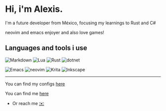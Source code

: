 # Hi, i'm Alexis.

I'm a future developer from México, focusing my learnings to Rust and C#

neovim and emacs enjoyer and also love games!

## Languages and tools i use
![Markdown](https://img.shields.io/badge/Markdown-000000?style=for-the-badge&logo=markdown&logoColor=white) ![Lua](https://img.shields.io/badge/Lua-2C2D72?style=for-the-badge&logo=lua&logoColor=white) ![Rust](https://img.shields.io/badge/Rust-000000?style=for-the-badge&logo=rust&logoColor=white) ![dotnet](https://img.shields.io/badge/.NET-5C2D91?style=for-the-badge&logo=.net&logoColor=white)

![Emacs](https://img.shields.io/badge/Emacs-%237F5AB6.svg?&style=for-the-badge&logo=gnu-emacs&logoColor=white) ![neovim](https://img.shields.io/badge/NeoVim-%2357A143.svg?&style=for-the-badge&logo=neovim&logoColor=white) ![Krita](https://img.shields.io/badge/Krita-203759?style=for-the-badge&logo=krita&logoColor=EEF37B) ![Inkscape](https://img.shields.io/badge/Inkscape-000000?style=for-the-badge&logo=Inkscape&logoColor=white)

---

You can find my configs [here](https://github.com/AvatoAvenue/Usnar)

You can find me [here](#todo)
- Or reach me [✉️](usnaravenue@gmail.com)
